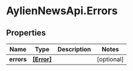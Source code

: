 # AylienNewsApi.Errors

## Properties
Name | Type | Description | Notes
------------ | ------------- | ------------- | -------------
**errors** | [**[Error]**](Error.md) |  | [optional] 


